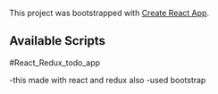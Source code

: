 This project was bootstrapped with [Create React App](https://github.com/facebook/create-react-app).

## Available Scripts

#React_Redux_todo_app

-this made with react and redux also
-used bootstrap
